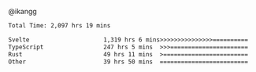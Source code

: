 @ikangg
<!--START_SECTION:waka-->

```txt
Total Time: 2,097 hrs 19 mins

Svelte                     1,319 hrs 6 mins>>>>>>>>>>>>>>>==========   61.72 %
TypeScript                 247 hrs 5 mins  >>>======================   11.56 %
Rust                       49 hrs 11 mins  >========================   02.30 %
Other                      39 hrs 50 mins  =========================   01.86 %
```

<!--END_SECTION:waka-->
